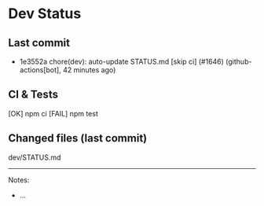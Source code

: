 # Dev Status

## Last commit
- 1e3552a chore(dev): auto-update STATUS.md [skip ci] (#1646) (github-actions[bot], 42 minutes ago)
## CI & Tests
[OK] npm ci
[FAIL] npm test

## Changed files (last commit)
dev/STATUS.md

---
Notes:
- ...
